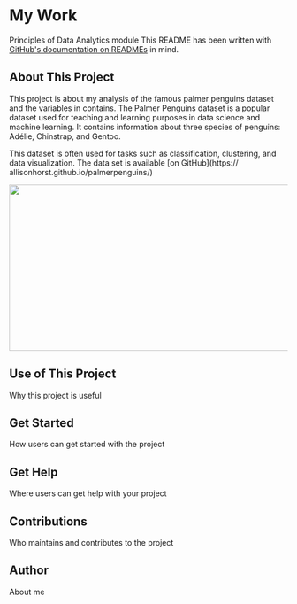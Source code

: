 # My Work

Principles of Data Analytics module
This README has been written with [GitHub's documentation on READMEs](https://docs.github.com/en/repositories/managing-your-repositorys-settings-and-features/customizing-your-repository/about-readmes) in mind.

## About This Project

This project is about my analysis of the famous palmer penguins dataset and the variables in contains. The Palmer Penguins dataset is a popular 
dataset used for teaching and learning purposes in data science and machine learning. It contains information about three species of penguins: Adélie, 
Chinstrap, and Gentoo. 

This dataset is often used for tasks such as classification, clustering, and data visualization. The data set is available [on GitHub](https://
allisonhorst.github.io/palmerpenguins/)


<img src="https://allisonhorst.github.io/palmerpenguins/reference/figures/lter_penguins.png" width="600" height="300"/>


## Use of This Project

Why this project is useful


## Get Started

How users can get started with the project


## Get Help

Where users can get help with your project


## Contributions


Who maintains and contributes to the project


## Author

About me

